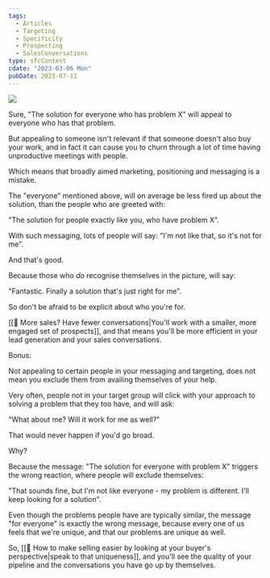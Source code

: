 ```yaml
---
tags:
  - Articles
  - Targeting
  - Specificity
  - Prospecting
  - SalesConversations
type: sfcContent
cdate: "2023-03-06 Mon"
pubDate: 2023-07-11
---
```


![](Media/SalesFlowCoach_Why-you-get-more-buyers-by-appealing-to-fewer-people_MartinStellar.jpg)

Sure, "The solution for everyone who has problem X" will appeal to everyone who has that problem.

But appealing to someone isn't relevant if that someone doesn't also buy your work, and in fact it can cause you to churn through a lot of time having unproductive meetings with people. 

Which means that broadly aimed marketing, positioning and messaging is a mistake.

The "everyone" mentioned above, will on average be less fired up about the solution, than the people who are greeted with:

"The solution for people exactly like you, who have problem X".

With such messaging, lots of people will say: "I'm not like that, so it's not for me".

And that's good.

Because those who *do* recognise themselves in the picture, will say:

"Fantastic. Finally a solution that's just right for me".

So don't be afraid to be explicit about who you're for.

[[📄 More sales? Have fewer conversations|You'll work with a smaller, more engaged set of prospects]], and that means you'll be more efficient in your lead generation and your sales conversations.

Bonus:

Not appealing to certain people in your messaging and targeting, does not mean you exclude them from availing themselves of your help.

Very often, people not in your target group will click with your approach to solving a problem that they too have, and will ask:

"What about me? Will it work for me as well?"

That would never happen if you'd go broad.

Why?

Because the message: "The solution for everyone with problem X" triggers the wrong reaction, where people will exclude themselves:

"That sounds fine, but I'm not like everyone - my problem is different. I'll keep looking for a solution".

Even though the problems people have are typically similar, the message "for everyone" is exactly the wrong message, because every one of us feels that we're unique, and that our problems are unique as well. 

So, [[📄 How to make selling easier by looking at your buyer's perspective|speak to that uniqueness]], and you'll see the quality of your pipeline and the conversations you have go up by themselves.  